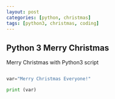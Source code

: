 ```yaml
---
layout: post
categories: [python, christmas]
tags: [python3, christmas, coding]
---
```


## Python 3 Merry Christmas

Merry Christmas with Python3 script

```python

var="Merry Christmas Everyone!"

print (var)

```
